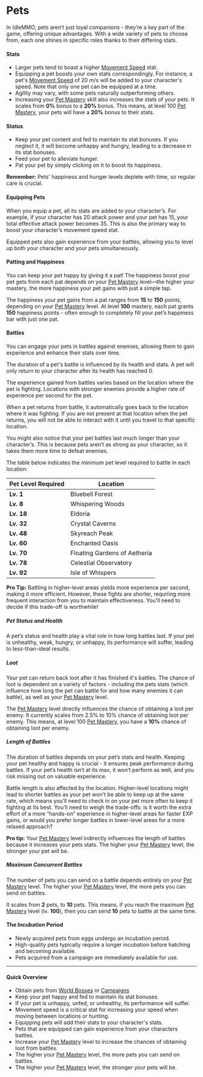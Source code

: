 # Pets

In IdleMMO, pets aren’t just loyal companions - they’re a key part of the game, offering unique advantages. With a wide variety of pets to choose from, each one shines in specific roles thanks to their differing stats.

#### Stats

- Larger pets tend to boast a higher [Movement Speed](/wiki/character/stats?new_page=true) stat.
- Equipping a pet boosts your own stats correspondingly. For instance, a pet's [Movement Speed](/wiki/character/stats?new_page=true) of 20 m/s will be added to your character's speed. Note that only one pet can be equipped at a time.
- Agility may vary, with some pets naturally outperforming others.
- Increasing your [Pet Mastery](/wiki/character/skills?new_page=true) skill also increases the stats of your pets. It scales from **0%** bonus to a **20%** bonus. This means, at level 100 [Pet Mastery](/wiki/character/skills?new_page=true), your pets will have a **20%** bonus to their stats.

#### Status

- Keep your pet content and fed to maintain its stat bonuses. If you neglect it, it will become unhappy and hungry, leading to a decrease in its stat bonuses.
- Feed your pet to alleviate hunger.
- Pat your pet by simply clicking on it to boost its happiness.

**Remember:** Pets' happiness and hunger levels deplete with time, so regular care is crucial.


#### Equipping Pets

When you equip a pet, all its stats are added to your character’s. For example, if your character has 20 attack power and your pet has 15, your total effective attack power becomes 35. This is also the primary way to boost your character’s movement speed stat.

Equipped pets also gain experience from your battles, allowing you to level up both your character and your pets simultaneously.

#### Patting and Happiness

You can keep your pet happy by giving it a pat! The happiness boost your pet gets from each pat depends on your [Pet Mastery](/wiki/character/skills?new_page=true) level—the higher your mastery, the more happiness your pet gains with just a simple tap.

The happiness your pet gains from a pat ranges from **15** to **150** points, depending on your [Pet Mastery](/wiki/character/skills?new_page=true) level. At level **100** mastery, each pat grants **150** happiness points - often enough to completely fill your pet’s happiness bar with just one pat.

#### Battles

You can engage your pets in battles against enemies, allowing them to gain experience and enhance their stats over time.

The duration of a pet's battle is influenced by its health and stats. A pet will only return to your character after its health has reached 0.

The experience gained from battles varies based on the location where the pet is fighting. Locations with stronger enemies provide a higher rate of experience per second for the pet.

When a pet returns from battle, it automatically goes back to the location where it was fighting. If you are not present at that location when the pet returns, you will not be able to interact with it until you travel to that specific location.

You might also notice that your pet battles last much longer than your character’s. This is because pets aren’t as strong as your character, so it takes them more time to defeat enemies.

The table below indicates the minimum pet level required to battle in each location:

| Pet Level Required | Location                     |
|-----------|------------------------------|
| **Lv. 1**         | Bluebell Forest              |
| **Lv. 8**         | Whispering Woods             |
| **Lv. 18**        | Eldoria                      |
| **Lv. 32**        | Crystal Caverns              |
| **Lv. 48**        | Skyreach Peak                |
| **Lv. 60**        | Enchanted Oasis              |
| **Lv. 70**        | Floating Gardens of Aetheria |
| **Lv. 78**        | Celestial Observatory        |
| **Lv. 92**        | Isle of Whispers             |

**Pro Tip:** Battling in higher-level areas yields more experience per second, making it more efficient. However, these fights are shorter, requiring more frequent interaction from you to maintain effectiveness. You'll need to decide if this trade-off is worthwhile!

##### Pet Status and Health

A pet’s status and health play a vital role in how long battles last. If your pet is unhealthy, weak, hungry, or unhappy, its performance will suffer, leading to less-than-ideal results.

##### Loot

Your pet can return back loot after it has finished it's battles. The chance of loot is dependent on a variety of factors - including the pets stats (which influence how long the pet can battle for and how many enemies it can battle), as well as your [Pet Mastery](/wiki/character/skills?new_page=true) level. 

The [Pet Mastery](/wiki/character/skills?new_page=true) level directly influences the chance of obtaining a loot per enemy. It currently scales from 2.5% to 10% chance of obtaining loot per enemy. This means, at level 100 [Pet Mastery](/wiki/character/skills?new_page=true), you have a **10%** chance of obtaining loot per enemy.

##### Length of Battles

The duration of battles depends on your pet’s stats and health. Keeping your pet healthy and happy is crucial - it ensures peak performance during battles. If your pet’s health isn’t at its max, it won’t perform as well, and you risk missing out on valuable experience.

Battle length is also affected by the location. Higher-level locations might lead to shorter battles as your pet won't be able to keep up at the same rate, which means you’ll need to check in on your pet more often to keep it fighting at its best. You’ll need to weigh the trade-offs: is it worth the extra effort of a more “hands-on” experience in higher-level areas for faster EXP gains, or would you prefer longer battles in lower-level areas for a more relaxed approach?

**Pro tip:** Your [Pet Mastery](/wiki/character/skills?new_page=true) level indirectly influences the length of battles because it increases your pets stats. The higher your [Pet Mastery](/wiki/character/skills?new_page=true) level, the stronger your pet will be.

##### Maximum Concurrent Battles

The number of pets you can send on a battle depends entirely on your [Pet Mastery](/wiki/character/skills?new_page=true) level. The higher your [Pet Mastery](/wiki/character/skills?new_page=true) level, the more pets you can send on battles.

It scales from **2** pets, to **10** pets. This means, if you reach the maximum [Pet Mastery](/wiki/character/skills?new_page=true) level (lv. **100**), then you can send **10** pets to battle at the same time.


#### The Incubation Period

- Newly acquired pets from eggs undergo an incubation period.
- High-quality pets typically require a longer incubation before hatching and becoming available.
- Pets acquired from a campaign are immediately available for use.

------
#### Quick Overview

- Obtain pets from [World Bosses](/wiki/activities-and-challenges/world-bosses?same_window=true) or [Campaigns](/wiki/activities-and-challenges/campaigns?same_window=true)
- Keep your pet happy and fed to maintain its stat bonuses. 
- If your pet is unhappy, unfed, or unhealthy, its performance will suffer.
- Movement speed is a critical stat for increasing your speed when moving between locations or hunting.
- Equipping pets will add their stats to your character's stats.
- Pets that are equipped can gain experience from your characters battles.
- Increase your [Pet Mastery](/wiki/character/skills?new_page=true) level to increase the chances of obtaining loot from battles.
- The higher your [Pet Mastery](/wiki/character/skills?new_page=true) level, the more pets you can send on battles.
- The higher your [Pet Mastery](/wiki/character/skills?new_page=true) level, the stronger your pets will be.
